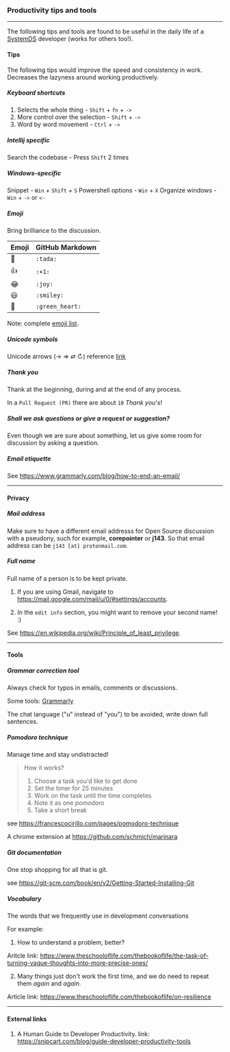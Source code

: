 ### Productivity tips and tools
---

The following tips and tools are found to be useful in the daily life
of a [SystemDS](https://github.com/apache/systemds) developer (works for others too!).

#### Tips

The following tips would improve the speed and consistency in work.
Decreases the lazyness around working productively.

##### Keyboard shortcuts

1. Selects the whole thing - `Shift` + `fn` + `->`
2. More control over the selection - `Shift` + `->`
3. Word by word movement - `Ctrl` + `->`

##### Intellij specific

Search the codebase - Press `Shift` 2 times

##### Windows-specific

Snippet - `Win` + `Shift` + `S`
Powershell options - `Win` + `X`
Organize windows - `Win` + `->` or `<-`

##### Emoji

Bring brilliance to the discussion.

| Emoji    | GitHub Markdown |
| ---      | ---             |
| :tada:   | `:tada:`        |
| :+1:     | `:+1:`          |
| :joy:    | `:joy:`         |
| :smiley: | `:smiley:`      |
| :green_heart: | `:green_heart:` |

Note: complete [emoji list](https://gist.github.com/rxaviers/7360908).

##### Unicode symbols

Unicode arrows (→ ⇒ ⇄ ↻) reference [link](http://xahlee.info/comp/unicode_arrows.html)

##### Thank you

Thank at the beginning, during and at the end of any process.

In a `Pull Request (PR)` there are about `10` *Thank you*'s!

##### Shall we ask questions or give a request or suggestion?

Even though we are sure about something, let us give some room for discussion by
asking a question.

##### Email etiquette

See https://www.grammarly.com/blog/how-to-end-an-email/

---
#### Privacy

##### Mail address

Make sure to have a different email addresss for Open Source discussion with a pseudony, such
for example, **corepointer** or **j143**. So that email address can be `j143 [at] protonmail.com`.

##### Full name

Full name of a person is to be kept private.

1. If you are using Gmail, navigate to https://mail.google.com/mail/u/0/#settings/accounts.

2. In the `edit info` section, you might want to remove your second name! :)

See https://en.wikipedia.org/wiki/Principle_of_least_privilege.

---
#### Tools

##### Grammar correction tool

Always check for typos in emails, comments or discussions.

Some tools: [Grammarly](https://www.grammarly.com/)

The chat language ("u" instead of "you") to be avoided, write down full sentences.

##### Pomodoro technique

Manage time and stay undistracted!

> How it works?
>
> 1. Choose a task you'd like to get done
> 2. Set the timer for 25 minutes
> 3. Work on the task until the time completes
> 4. Note it as one *pomodoro*
> 5. Take a short break

see https://francescocirillo.com/pages/pomodoro-technique

A chrome extension at https://github.com/schmich/marinara

##### Git documentation

One stop shopping for all that is git.

see https://git-scm.com/book/en/v2/Getting-Started-Installing-Git

##### Vocabulary

The words that we frequently use in development conversations

For example:

1. How to understand a problem, better?

Aritcle link: 
https://www.theschooloflife.com/thebookoflife/the-task-of-turning-vague-thoughts-into-more-precise-ones/

2. Many things just don't work the first time, and we do need to repeat them  *again* and *again*.

Article link:
https://www.theschooloflife.com/thebookoflife/on-resilience

---
#### External links

1. A Human Guide to Developer Productivity.
link: https://snipcart.com/blog/guide-developer-productivity-tools

